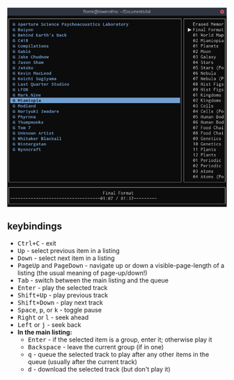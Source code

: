 ![Screenshot of the player](screenshot.png)

## keybindings

* <kbd><kbd>Ctrl</kbd>+<kbd>C</kbd></kbd> - exit
* <kbd>Up</kbd> - select previous item in a listing
* <kbd>Down</kbd> - select next item in a listing
* <kbd>PageUp</kbd> and <kbd>PageDown</kbd> - navigate up or down a visible-page-length of a listing (the usual meaning of page-up/down!)
* <kbd>Tab</kbd> - switch between the main listing and the queue
* <kbd>Enter</kbd> - play the selected track
* <kbd><kbd>Shift</kbd>+<kbd>Up</kbd></kbd> - play previous track
* <kbd><kbd>Shift</kbd>+<kbd>Down</kbd></kbd> - play next track
* <kbd>Space</kbd>, <kbd>p</kbd>, or <kbd>k</kbd> - toggle pause
* <kbd>Right</kbd> or <kbd>l</kbd> - seek ahead
* <kbd>Left</kbd> or <kbd>j</kbd> - seek back
* **In the main listing:**
  * <kbd>Enter</kbd> - if the selected item is a group, enter it; otherwise play it
  * <kbd>Backspace</kbd> - leave the current group (if in one)
  * <kbd>q</kbd> - queue the selected track to play after any other items in the queue (usually after the current track)
  * <kbd>d</kbd> - download the selected track (but don't play it)
